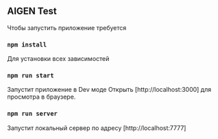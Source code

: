 ## AIGEN Test

Чтобы запустить приложение требуется

### `npm install`

Для установки всех зависимостей

### `npm run start`

Запустит приложение в Dev моде 
Открыть [http://localhost:3000] для просмотра в браузере.

### `npm run server`

Запустит локальный сервер по адресу [http://localhost:7777]

